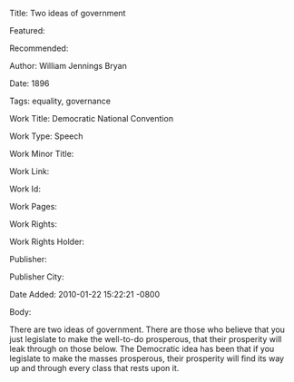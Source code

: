 Title: Two ideas of government

Featured: 

Recommended: 

Author: William Jennings Bryan

Date: 1896

Tags: equality, governance

Work Title: Democratic National Convention

Work Type: Speech

Work Minor Title:  

Work Link: 

Work Id:  

Work Pages:  

Work Rights:  

Work Rights Holder:  

Publisher:  

Publisher City:  

Date Added: 2010-01-22 15:22:21 -0800

Body:

There are two ideas of government. There are those who believe that you just legislate to make the well-to-do prosperous, that their prosperity will leak through on those below. The Democratic idea has been that if you legislate to make the masses prosperous, their prosperity will find its way up and through every class that rests upon it.


